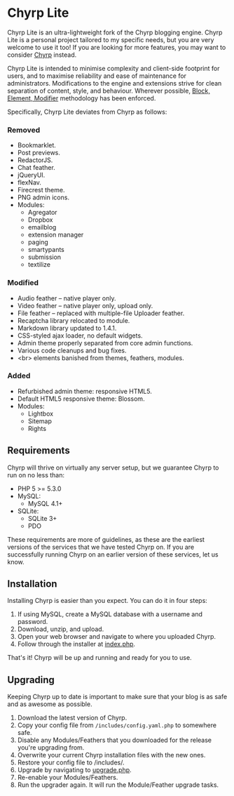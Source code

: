 Chyrp Lite
==========

Chyrp Lite is an ultra-lightweight fork of the Chyrp blogging engine. Chyrp Lite is a personal project tailored to my specific needs, but you are very welcome to use it too! If you are looking for more features, you may want to consider [Chyrp](http://chyrp.net/) instead.

Chyrp Lite is intended to minimise complexity and client-side footprint for users, and to maximise reliability and ease of maintenance for administrators. Modifications to the engine and extensions strive for clean separation of content, style, and behaviour. Wherever possible, [Block, Element, Modifier](http://api.yandex.com/bem/) methodology has been enforced. 

Specifically, Chyrp Lite deviates from Chyrp as follows:

### Removed
* Bookmarklet.
* Post previews.
* RedactorJS.
* Chat feather.
* jQueryUI.
* flexNav.
* Firecrest theme.
* PNG admin icons.
* Modules:
  - Agregator
  - Dropbox
  - emailblog
  - extension manager
  - paging
  - smartypants
  - submission
  - textilize

### Modified
* Audio feather – native player only.
* Video feather – native player only, upload only.
* File feather – replaced with multiple-file Uploader feather.
* Recaptcha library relocated to module.
* Markdown library updated to 1.4.1.
* CSS-styled ajax loader, no default widgets.
* Admin theme properly separated from core admin functions.
* Various code cleanups and bug fixes.
* &lt;br&gt; elements banished from themes, feathers, modules.

### Added
* Refurbished admin theme: responsive HTML5.
* Default HTML5 responsive theme: Blossom.
* Modules:
  - Lightbox
  - Sitemap
  - Rights

## Requirements
Chyrp will thrive on virtually any server setup, but we guarantee Chyrp to run on no less than:

* PHP 5 >= 5.3.0
* MySQL:
  - MySQL 4.1+
* SQLite:
  - SQLite 3+
  - PDO

These requirements are more of guidelines, as these are the earliest versions of the services that we have tested Chyrp on. If you are successfully running Chyrp on an earlier version of these services, let us know.

## Installation
Installing Chyrp is easier than you expect. You can do it in four steps:

1. If using MySQL, create a MySQL database with a username and password.
2. Download, unzip, and upload.
3. Open your web browser and navigate to where you uploaded Chyrp.
4. Follow through the installer at [index.php](index.php).

That's it! Chyrp will be up and running and ready for you to use.

## Upgrading
Keeping Chyrp up to date is important to make sure that your blog is as safe and as awesome as possible.

1. Download the latest version of Chyrp.
2. Copy your config file from `/includes/config.yaml.php` to somewhere safe.
3. Disable any Modules/Feathers that you downloaded for the release you're upgrading from.
4. Overwrite your current Chyrp installation files with the new ones.
5. Restore your config file to /includes/.
6. Upgrade by navigating to [upgrade.php](upgrade.php).
7. Re-enable your Modules/Feathers.
8. Run the upgrader again. It will run the Module/Feather upgrade tasks.
